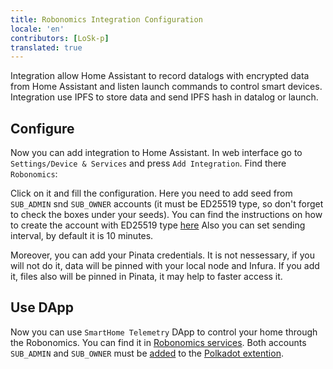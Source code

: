 ```yaml
---
title: Robonomics Integration Configuration
locale: 'en' 
contributors: [LoSk-p]
translated: true
---
```


Integration allow Home Assistant to record datalogs with encrypted data from Home Assistant and listen launch commands to control smart devices. Integration use IPFS to store data and send IPFS hash in datalog or launch.

## Configure

Now you can add integration to Home Assistant. In web interface go to `Settings/Device & Services` and press `Add Integration`. Find there `Robonomics`:

<robo-wiki-picture src="home-assistant/add-integration.jpg" />

Click on it and fill the configuration. Here you need to add seed from `SUB_ADMIN` snd `SUB_OWNER` accounts (it must be ED25519 type, so don't forget to check the boxes under your seeds). You can find the instructions on how to create the account with ED25519 type [here](https://wiki.robonomics.network/docs/en/create-account-in-dapp/#2-directly-on-robonomics-parachain-app) Also you can set sending interval, by default it is 10 minutes.

Moreover, you can add your Pinata credentials. It is not nessessary, if you will not do it, data will be pinned with your local node and Infura. If you add it, files also will be pinned in Pinata, it may help to faster access it.

<robo-wiki-picture src="home-assistant/cobfiguration.jpg" />

## Use DApp

Now you can use `SmartHome Telemetry` DApp to control your home through the Robonomics. You can find it in [Robonomics services](https://dapp.robonomics.network/#/services). Both accounts `SUB_ADMIN` and `SUB_OWNER` must be [added](https://wiki.robonomics.network/docs/en/create-account-in-dapp/#2.3-add-ed25519-account-to-polkadot-extention) to the [Polkadot extention](https://polkadot.js.org/extension/).
